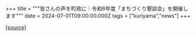+++
title = """皆さんの声を町政に｜令和6年度「まちづくり懇談会」を開催します"""
date = 2024-07-01T09:00:00.000Z
tags = ["kuriyama","news"]
+++


[[source]](https://www.town.kuriyama.hokkaido.jp/site/matikon/27872.html)
